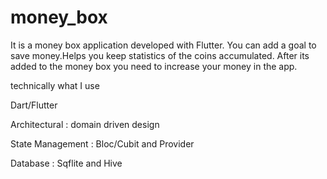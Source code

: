 # money_box


It is a money box application developed with Flutter.
You can add a goal to save money.Helps you keep statistics of the coins accumulated.
After its added to the money box you need to increase your money in the app.


technically what I use

Dart/Flutter

Architectural : domain driven design

State Management : Bloc/Cubit and Provider

Database : Sqflite and Hive


